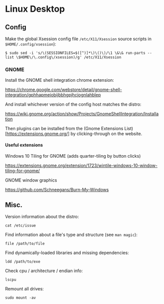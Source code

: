 # Linux Desktop

## Config

Make the global Xsession config file `/etc/X11/Xsession` source scripts in `$HOME/.config/xsession`):

```
$ sudo sed -i 's/\(SESSIONFILES=$([^)]*\)\()\)/\1 \&\& run-parts --list \$HOME\/\.config\/xsession)/g' /etc/X11/Xsession
```

### GNOME

Install the GNOME shell integration chrome extension:

https://chrome.google.com/webstore/detail/gnome-shell-integration/gphhapmejobijbbhgpjhcjognlahblep

And install whichever version of the config host matches the distro:

https://wiki.gnome.org/action/show/Projects/GnomeShellIntegration/Installation

Then plugins can be installed from the (Gnome Extensions List)[https://extensions.gnome.org/] by clicking-through on the website.

#### Useful extensions

Windows 10 Tiling for GNOME (adds quarter-tiling by button clicks)

https://extensions.gnome.org/extension/1723/wintile-windows-10-window-tiling-for-gnome/

GNOME window graphics

https://github.com/Schneegans/Burn-My-Windows

## Misc.

Version information about the distro:
```
cat /etc/issue
```

Find information about a file's type and structure (see `man magic`):
```
file /path/to/file
```

Find dynamically-loaded libraries and missing dependencies:
```
ldd /path/to/exe
```

Check cpu / architecture / endian info:
```
lscpu
```

Remount all drives:
```
sudo mount -av
```
